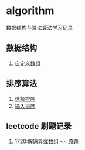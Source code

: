 # algorithm
数据结构与算法算法学习记录
                         
## 数据结构

1. [自定义数组](https://github.com/mumudm/algorithm/blob/master/src/top/mumudm/datastruce/Array.java)


## 排序算法

1. [选择排序](https://github.com/mumudm/algorithm/blob/master/src/top/mumudm/sort/selectionSort/SelectionSort.java)
2. [插入排序](https://github.com/mumudm/algorithm/blob/master/src/top/mumudm/sort/InsertionSort.java)

## leetcode 刷题记录

1. [1720:解码异或数组](https://github.com/mumudm/algorithm/blob/master/src/top/mumudm/leetcode/decodexoredarray1720/Solution.java)
   ~~ [原题](https://leetcode-cn.com/problems/decode-xored-array/)
